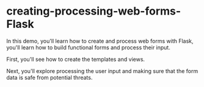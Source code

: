 # creating-processing-web-forms-Flask

In this demo, you'll learn how to create and process web forms with Flask, you'll learn how to build functional forms and process their input. 

First, you'll see how to create the templates and views. 

Next, you'll explore processing the user input and making sure that the form data is safe from potential threats.
